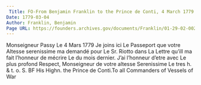 ```yaml
---
 Title: FO-From Benjamin Franklin to the Prince de Conti, 4 March 1779
Date: 1779-03-04
Author: Franklin, Benjamin
Page URL: https://founders.archives.gov/documents/Franklin/01-29-02-0028
---
```


Monseigneur
Passy Le 4 Mars 1779
Je joins ici Le Passeport que votre Altesse serenissime ma demandé pour Le Sr. Riotto dans La Lettre qu’ill ma fait l’honneur de mécrire Le  du mois dernier.
J’ai l’honneur d’etre avec Le plus profond Respect, Monseigneur de votre altesse Serenissime Le tres h. & t. o. S.
BF
His Highn. the Prince de Conti.To all Commanders of Vessels of War

